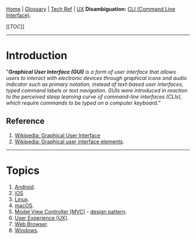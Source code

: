 [Home](/Slalom-LLC/Slalom-Consulting) | [Glossary](/Glossary) | [Tech Ref](/Tech-Ref) | [UX](/Tech-Ref/Software-Development/UX-\(User-Experience\))
**Disambiguation:** [CLI (Command Line Interface)](/Tech-Ref/CLI-\(Command-Line-Interface\)).

[[_TOC_]]

---
# Introduction
"_***Graphical User Interface (GUI)*** is a form of user interface that allows users to interact with electronic devices through graphical icons and audio indicator such as primary notation, instead of text-based user interfaces, typed command labels or text navigation. GUIs were introduced in reaction to the perceived steep learning curve of command-line interfaces (CLIs), which require commands to be typed on a computer keyboard._"

## Reference
1. [Wikipedia: Graphical User Interface](https://en.wikipedia.org/wiki/Graphical_User_Interface)
1. [Wikipedia: Graphical user interface elements](https://en.wikipedia.org/wiki/List_of_graphical_user_interface_elements).

---
# Topics
1. [Android](/Tech-Ref/Google/Android).
1. [iOS](/Tech-Ref/Apple-Inc/iOS)
1. [Linux](/Tech-Ref/Linux).
1. [macOS](/Tech-Ref/Apple-Inc/Mac-\(Macintosh\)/macOS).
1. [Model View Controller (MVC)](/Tech-Ref/Software-Development/Software-Design-Pattern/MVC-\(Model-View-Controller\)) - [design pattern](/Tech-Ref/Software-Development/Software-Design-Pattern).
1. [User Experience (UX)](/Tech-Ref/Software-Development/UX-\(User-Experience\)).
1. [Web Browser](/Tech-Ref/WWW-\(World-Wide-Web\)/Web-Browser).
1. [Windows](/Tech-Ref/Microsoft/Microsoft-Windows).
